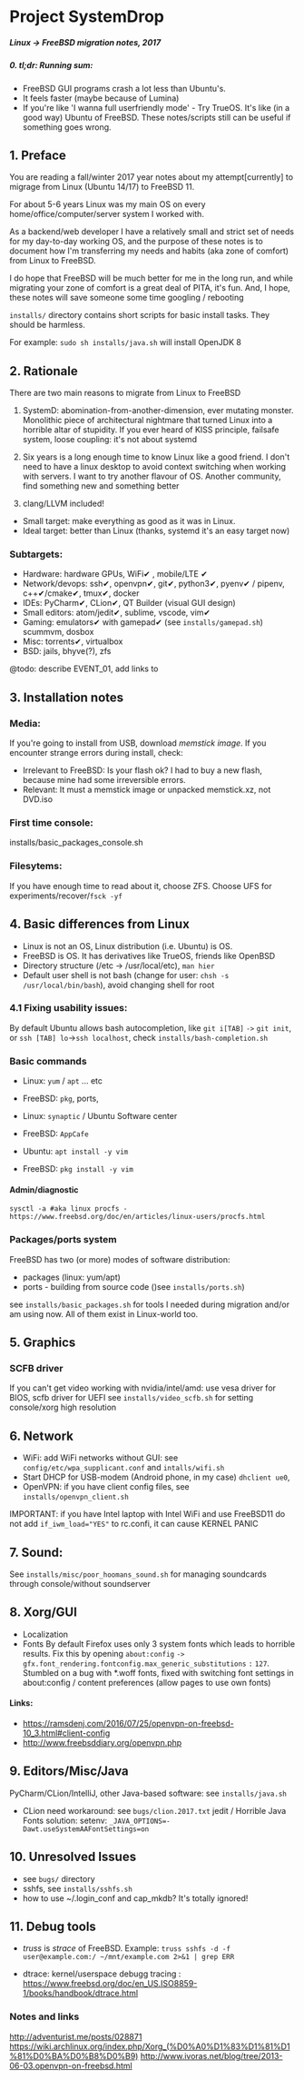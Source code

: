# Project SystemDrop
##### Linux  -> FreeBSD migration notes, 2017

##### 0. tl;dr: Running sum: 
- FreeBSD GUI programs crash a lot less than Ubuntu's.
- It feels faster (maybe because of Lumina)
- If you're like 'I wanna full userfriendly mode' - Try TrueOS. It's like (in a good way) Ubuntu of FreeBSD. 
These notes/scripts still can be useful if something goes wrong. 

## 1. Preface

You are reading a fall/winter 2017 year notes about my  attempt[currently] to migrage from Linux (Ubuntu 14/17) to FreeBSD 11. 

For about 5-6 years  Linux was my main OS on every home/office/computer/server system I worked with.

As a backend/web developer I have a relatively small and strict set of needs for my day-to-day working OS,
and the purpose of these notes is to document how I'm transferring my needs and habits (aka zone of comfort) from Linux to FreeBSD.

I do hope that FreeBSD will be much better for me in the long run, and while migrating your zone of comfort
is a great deal of PITA, it's fun. And, I hope, these notes will save someone some time googling / rebooting

`installs/` directory contains short scripts for basic install tasks. 
They should be harmless. 

For example: `sudo sh installs/java.sh` will install OpenJDK 8

## 2. Rationale
There are two main reasons to migrate from Linux to FreeBSD
1. SystemD: abomination-from-another-dimension, ever mutating monster. 
Monolithic piece of architectural nightmare that turned Linux into a horrible altar of stupidity. 
If you ever heard of KISS principle, failsafe system, loose coupling: it's not  about systemd

2. Six years is a long enough time to know Linux like a good friend. I don't need to have a linux desktop to avoid
context switching when working with servers. I want to try another flavour of OS. Another community, find something new and something better

3. clang/LLVM included!

- Small target: make everything as good as it was in Linux. 
- Ideal target: better than Linux (thanks, systemd it's an easy target now)

### Subtargets:
- Hardware: hardware GPUs, WiFi✔ , mobile/LTE ✔
- Network/devops: ssh✔, openvpn✔, git✔, python3✔, pyenv✔ / pipenv, c++✔/cmake✔, tmux✔, docker
- IDEs: PyCharm✔, CLion✔, QT Builder (visual GUI design)
- Small editors: atom/jedit✔, sublime, vscode, vim✔ 
- Gaming: emulators✔ with gamepad✔ (see `installs/gamepad.sh`) scummvm, dosbox
- Misc: torrents✔, virtualbox
- BSD: jails, bhyve(?), zfs

@todo: describe EVENT_01, add links to  

 
## 3. Installation notes
### Media:
If you're going to install from USB, download *memstick image*. If you encounter strange errors during install, check:
    
- Irrelevant to FreeBSD: Is your flash ok? I had to buy a new flash, because mine had some irreversible errors. 
- Relevant: It must a memstick image or unpacked memstick.xz, not DVD.iso

### First time console:
installs/basic_packages_console.sh

### Filesytems:
If you have enough time to read about it, choose ZFS. Choose UFS for experiments/recover/`fsck -yf`      
    
## 4. Basic differences from Linux
- Linux is not an OS, Linux distribution (i.e. Ubuntu) is OS.
- FreeBSD is OS. It has derivatives like TrueOS, friends like OpenBSD 
- Directory structure (/etc -> /usr/local/etc), `man hier`
- Default user shell is not bash (change for user: `chsh -s /usr/local/bin/bash`), avoid changing shell for root

### 4.1 Fixing usability issues:
By default Ubuntu allows bash autocompletion, like `git i[TAB]` `->` `git init`, or `ssh [TAB] lo`->`ssh localhost`, check 
 `installs/bash-completion.sh`  


### Basic commands

- Linux: `yum` / `apt` ... etc 
- FreeBSD: `pkg`, ports,

- Linux: `synaptic` / Ubuntu Software center
- FreeBSD: `AppCafe`

- Ubuntu: `apt install -y vim`
- FreeBSD: `pkg install -y vim`

#### Admin/diagnostic
    sysctl -a #aka linux procfs - https://www.freebsd.org/doc/en/articles/linux-users/procfs.html
   

### Packages/ports system 
FreeBSD has two (or more) modes of software distribution: 
- packages (linux: yum/apt)
- ports - building from source code ()see `installs/ports.sh`)


see `installs/basic_packages.sh` for tools I needed during migration and/or am using now. All of them exist in Linux-world too.

## 5. Graphics
### SCFB driver
If you can't get video working with nvidia/intel/amd: 
use vesa driver for BIOS, scfb driver for UEFI
see `installs/video_scfb.sh` for setting console/xorg high resolution 

## 6. Network
- WiFi: add WiFi networks without GUI: see `config/etc/wpa_supplicant.conf` and `intalls/wifi.sh`
- Start DHCP for USB-modem (Android phone, in my case) `dhclient ue0`, 
- OpenVPN: if you have client config files, see `installs/openvpn_client.sh`

IMPORTANT: if you have Intel laptop with Intel WiFi and use FreeBSD11
do not add `if_iwm_load="YES"` to rc.confi, it can cause KERNEL PANIC

## 7. Sound:
See `installs/misc/poor_hoomans_sound.sh` for managing soundcards through console/without soundserver

## 8. Xorg/GUI
- Localization
- Fonts
By default Firefox uses only 3 system fonts which leads to horrible results.  Fix this by opening 
`about:config` `->` `gfx.font_rendering.fontconfig.max_generic_substitutions` `:` `127`. Stumbled on a bug with
*.woff fonts, fixed with switching font settings in about:config / content preferences (allow pages to use own fonts)


#### Links:
- https://ramsdenj.com/2016/07/25/openvpn-on-freebsd-10_3.html#client-config
- http://www.freebsddiary.org/openvpn.php

## 9. Editors/Misc/Java
PyCharm/CLion/IntelliJ, other Java-based software: see `installs/java.sh`
- CLion need workaround: see `bugs/clion.2017.txt`
jedit / Horrible Java Fonts solution: setenv:  `_JAVA_OPTIONS=-Dawt.useSystemAAFontSettings=on` 

## 10. Unresolved Issues
- see `bugs/` directory 
- sshfs, see `installs/sshfs.sh`
- how to use ~/.login_conf and cap_mkdb? It's totally ignored!

## 11. Debug tools 
- *truss* is *strace* of FreeBSD. Example:
`truss sshfs -d -f user@example.com:/ ~/mnt/example.com 2>&1 | grep ERR`

- dtrace: kernel/userspace debugg tracing : 
https://www.freebsd.org/doc/en_US.ISO8859-1/books/handbook/dtrace.html    

    
### Notes and links
http://adventurist.me/posts/028871
https://wiki.archlinux.org/index.php/Xorg_(%D0%A0%D1%83%D1%81%D1%81%D0%BA%D0%B8%D0%B9)
http://www.ivoras.net/blog/tree/2013-06-03.openvpn-on-freebsd.html